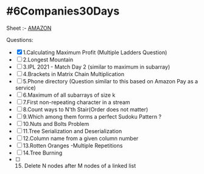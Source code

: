 # #6Companies30Days
<!-- 
Sheet :- https://docs.google.com/document/d/1gArkit3S_KXNfl01XSE0HLqpLR2gbh2mJ8ftsxKVd24/edit -->

Sheet :- [AMAZON](https://docs.google.com/document/d/1KH9GVaUCET-y5SL5sg6DAnon9XwRRW-sPiyJ2p7FRLs/edit)


Questions:
- [x] 1.Calculating Maximum Profit (Multiple Ladders Question)
- [ ] 2.Longest Mountain 
- [ ] 3.IPL 2021 - Match Day 2 (similar to maximum in subarray)
- [ ] 4.Brackets in Matrix Chain Multiplication 
- [ ] 5.Phone directory (Question similar to this based on Amazon Pay as a service)
- [ ] 6.Maximum of all subarrays of size k
- [ ] 7.First non-repeating character in a stream
- [ ] 8.Count ways to N'th Stair(Order does not matter)
- [ ] 9.Which among them forms a perfect Sudoku Pattern ?
- [ ] 10.Nuts and Bolts Problem
- [ ] 11.Tree Serialization and Deserialization
- [ ] 12.Column name from a given column number
- [ ] 13.Rotten Oranges -Multiple Repetitions
- [ ] 14.Tree Burning 
- [ ] 15. Delete N nodes after M nodes of a linked list 